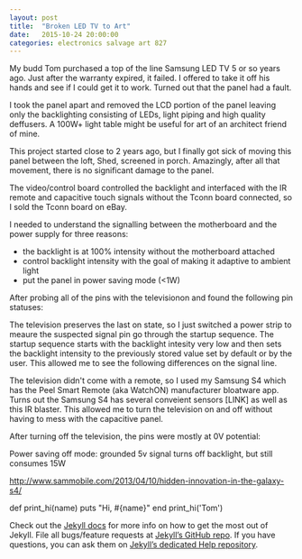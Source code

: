 ```yaml
---
layout: post
title:  "Broken LED TV to Art"
date:   2015-10-24 20:00:00
categories: electronics salvage art 827
---
```

My budd Tom purchased a top of the line Samsung LED TV 5 or so years ago. Just after the warranty expired, it failed. I offered to take it off his hands and see if I could get it to work. Turned out that the panel had a fault.

I took the panel apart and removed the LCD portion of the panel leaving only the backlighting consisting of LEDs, light piping and high quality deffusers. A 100W+ light table might be useful for art of an architect friend of mine.

This project started close to 2 years ago, but I finally got sick of moving this panel between the loft, Shed, screened in porch. Amazingly, after all that movement, there is no significant damage to the panel.

The video/control board controlled the backlight and interfaced with the IR remote and capacitive touch signals without the Tconn board connected, so I sold the Tconn board on eBay.

I needed to understand the signalling between the motherboard and the power supply for three reasons:
* the backlight is at 100% intensity without the motherboard attached
* control backlight intensity with the goal of making it adaptive to ambient light
* put the panel in power saving mode (<1W)

After probing all of the pins with the televisionon and found the following pin statuses:

The television preserves the last on state, so I just switched a power strip to meaure the suspected signal pin go through the startup sequence. The startup sequence starts with the backlight intesity very low and then sets the backlight intensity to the previously stored value set by default or by the user. This allowed me to see the following differences on the signal line.

The television didn't come with a remote, so I used my Samsung S4 which has the Peel Smart Remote (aka WatchON) manufacturer bloatware app. Turns out the Samsung S4 has several conveient sensors [LINK] as well as this IR blaster. This allowed me to turn the television on and off without having to mess with the capacitive panel.

After turning off the television, the pins were mostly at 0V potential:

Power saving off mode:
grounded 5v signal turns off backlight, but still consumes 15W

http://www.sammobile.com/2013/04/10/hidden-innovation-in-the-galaxy-s4/



def print_hi(name)
  puts "Hi, #{name}"
end
print_hi('Tom')

Check out the [Jekyll docs][jekyll] for more info on how to get the most out of Jekyll. File all bugs/feature requests at [Jekyll’s GitHub repo][jekyll-gh]. If you have questions, you can ask them on [Jekyll’s dedicated Help repository][jekyll-help].

[jekyll]:      http://jekyllrb.com
[jekyll-gh]:   https://github.com/jekyll/jekyll
[jekyll-help]: https://github.com/jekyll/jekyll-help
